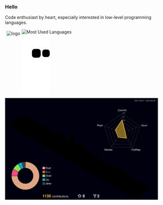 ### Hello
Code enthusiast by heart, especially interested in low-level programming languages. 

![Most Used Languages](https://github-readme-stats.vercel.app/api/top-langs/?username=niclaslind&theme=dark&layout=compact)
<img src="https://github-readme-stats.vercel.app/api?username=niclaslind&show_icons=true&theme=dark" alt="logo" height="160" align="left" style="margin: 5px; margin-bottom: 20px;" />

![Snake animation](https://github.com/niclaslind/niclaslind/blob/output/github-contribution-grid-snake.svg)
![](./profile-3d-contrib/profile-night-rainbow.svg)

<!--
**niclaslind/niclaslind** is a ✨ _special_ ✨ repository because its `README.md` (this file) appears on your GitHub profile.

Here are some ideas to get you started:

- 👯 I’m looking to collaborate on ...
- 🤔 I’m looking for help with ...
- 📫 How to reach me: ...
- 😄 Pronouns: ...
- ⚡ Fun fact: ...
-->
